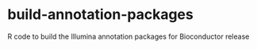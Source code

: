 build-annotation-packages
=========================

R code to build the Illumina annotation packages for Bioconductor release
